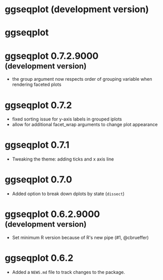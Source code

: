 # ggseqplot (development version)

# ggseqplot

# ggseqplot 0.7.2.9000 <br><small>(development version)</small>

* the group argument now respects order of grouping variable when rendering faceted plots

# ggseqplot 0.7.2

* fixed sorting issue for y-axis labels in grouped iplots
* allow for additional facet_wrap arguments to change plot appearance 

# ggseqplot 0.7.1

* Tweaking the theme: adding ticks and x axis line

# ggseqplot 0.7.0 

* Added option to break down dplots by state (`dissect`)

# ggseqplot 0.6.2.9000 <br><small>(development version)</small>

* Set minimum R version because of R's new pipe (#1, @cbrueffer)

# ggseqplot 0.6.2

* Added a `NEWS.md` file to track changes to the package.

